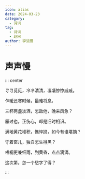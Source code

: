 ```yaml
---
icon: alias
date: 2024-03-23
category:
  - 诗词
tag:
  - 诗词
  - 赵宋
author: 李清照
---
```


# 声声慢

<!-- more -->




::: center

寻寻觅觅，冷冷清清，凄凄惨惨戚戚。

乍暖还寒时候，最难将息。

三杯两盏淡酒，怎敌他，晚来风急？

雁过也，正伤心，却是旧时相识。


满地黄花堆积，憔悴损，如今有谁堪摘？

守着窗儿，独自怎生得黑？

梧桐更兼细雨，到黄昏，点点滴滴。

这次第，怎一个愁字了得？

:::